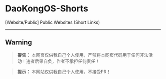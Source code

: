 # DaoKongOS-Shorts
[Website/Public] Public Websites (Short Links)

---

## Warning

> **警告：** 本网页仅供我自己个人使用，严禁将本网页代码用于任何非法活动！违者后果自负，作者不承担任何责任！

> **提示：** 本网站仅供我自己个人使用，不接受PR！

